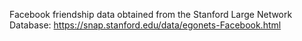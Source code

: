 Facebook friendship data obtained from the Stanford Large Network Database: https://snap.stanford.edu/data/egonets-Facebook.html
